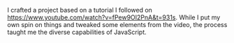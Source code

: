 I crafted a project based on a tutorial I followed on https://www.youtube.com/watch?v=fPew9OI2PnA&t=931s. While I put my own spin on things and tweaked some elements from the video, the process taught me the diverse capabilities of JavaScript.
